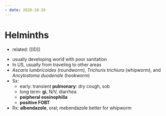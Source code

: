 ```yaml
---
- date: 2020-10-26
---
```


# Helminths

- related: [[ID]]

<!-- intestinal helminths types, sx, dx, treatment -->

- usually developing world with poor sanitation
- In US, usually from traveling to other areas
- _Ascaris lumbricoides_ (roundworm), _Trichuris trichiura_ (whipworm), and _Ancylostoma duodenale_ (hookworm)
- Sx:
	- early: transient **pulmonary**: dry cough, sob
	- long term: **gi**, N/V, diarrhea
	- **peipheral eosinophilia**
	- **positive FOBT**
- Rx: **albendazole**, oral; mebendazole better for whipworm

